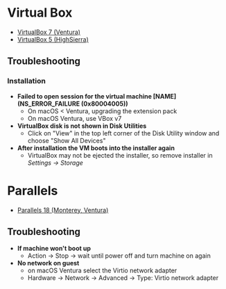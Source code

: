 # Virtual Box
* [VirtualBox 7 (Ventura)](virtualBox/vBox7-ventura.md) 
* [VirtualBox 5 (HighSierra)](virtualBox/vBox5-highSierra.md)


## Troubleshooting
### Installation
* **Failed to open session for the virtual machine [NAME] (NS_ERROR_FAILURE (0x80004005))**
    * On macOS < Ventura, upgrading the extension pack
    * On macOS Ventura, use VBox v7
* **VirtualBox disk is not shown in Disk Utilities**
    * Click on "View" in the top left corner of the Disk Utility window and choose "Show All Devices"
* **After installation the VM boots into the installer again**
    * VirtualBox may not be ejected the installer, so remove installer in _Settings -> Storage_

# Parallels
* [Parallels 18 (Monterey, Ventura)](parallels/parallels18-macOS12-13.md) 

## Troubleshooting
* **If machine won't boot up**
  * Action -> Stop -> wait until power off and turn machine on again
* **No network on guest**
  * on macOS Ventura select the Virtio network adapter
  * Hardware -> Network -> Advanced -> Type: Virtio network adapter


